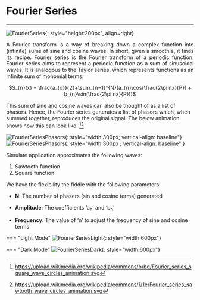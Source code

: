 # Fourier Series
---
![FourierSeries](https://raw.githubusercontent.com/cod-ed/simulate/master/assets/simulations/FourierSeriesLight.png){: style="height:200px", align=right}

<p align="justify">
A Fourier transform is a way of breaking down a complex function into (infinite) sums of sine and cosine waves. In short, given a smoothie, it finds its recipe. Fourier series is the Fourier transform of a periodic function. Fourier series aims to represent a periodic function as a sum of sinusoidal waves. It is analogous to the Taylor series, which represents functions as an infinite sum of monomial terms.</p>

<center>
$S_{n}(x) = \frac{a_{o}}{2}+\sum_{n=1}^{N}(a_{n}\cos(\frac{2\pi nx}{P}) + b_{n}\sin(\frac{2\pi nx}{P}))$
</center>

This sum of sine and cosine waves can also be thought of as a list of phasors. Hence, the Fourier series generates a list of phasors which, when summed together, reproduces the original signal. The below animation shows how this can look like: [^1][^2]

![FourierSeriesPhasors](https://upload.wikimedia.org/wikipedia/commons/b/bd/Fourier_series_square_wave_circles_animation.svg){: style="width:300px; vertical-align: baseline"}
![FourierSeriesPhasors](https://upload.wikimedia.org/wikipedia/commons/1/1e/Fourier_series_sawtooth_wave_circles_animation.svg){: style="width:300px ; vertical-align: baseline" }

Simulate application approximates the following waves:

1. Sawtooth function
2. Square function

We have the flexibility the fiddle with the following parameters:

* **N**: The number of phasers (sin and cosine terms) generated

* **Amplitude**: The coefficients ‘a<sub>n</sub>’ and ‘b<sub>n</sub>’

* **Frequency**: The value of ‘n’ to adjust the frequency of sine and cosine terms

[^1]: https://upload.wikimedia.org/wikipedia/commons/b/bd/Fourier_series_square_wave_circles_animation.svg
[^2]: https://upload.wikimedia.org/wikipedia/commons/1/1e/Fourier_series_sawtooth_wave_circles_animation.svg

=== "Light Mode"
    ![FourierSeriesLight](https://raw.githubusercontent.com/cod-ed/assets/simulate/simulations/FourierSeriesLight.png){: style="width:600px"}
  
=== "Dark Mode"
    ![FourierSeriesDark](https://raw.githubusercontent.com/cod-ed/assets/simulate/simulations/FourierSeriesDark.png){: style="width:600px"}
    
